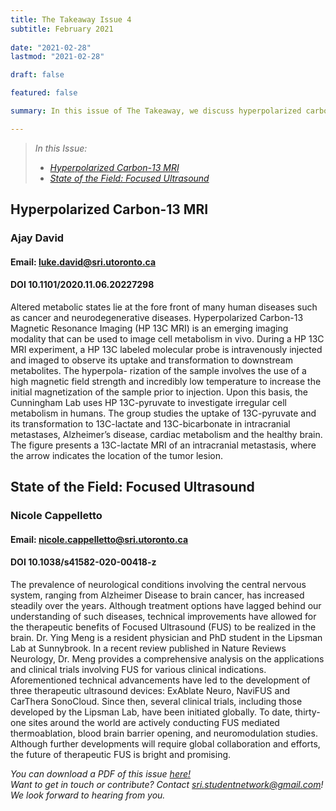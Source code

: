 ```yaml
---
title: The Takeaway Issue 4
subtitle: February 2021 
 
date: "2021-02-28"
lastmod: "2021-02-28"

draft: false

featured: false

summary: In this issue of The Takeaway, we discuss hyperpolarized carbon-13 MRI and focused ultrasound

---
```

>*In this Issue:*
> - [*Hyperpolarized Carbon-13 MRI*](#hyperpolarized-carbon-13-mri)  
> - [*State of the Field: Focused Ultrasound*](#state-of-the-field-focused-ultrasound)


## **Hyperpolarized Carbon-13 MRI**
### Ajay David
#### Email: luke.david@sri.utoronto.ca
#### DOI 10.1101/2020.11.06.20227298

Altered metabolic states lie at the fore front of many human diseases such as cancer and neurodegenerative diseases. 
Hyperpolarized Carbon-13 Magnetic Resonance Imaging (HP 13C MRI) is an emerging imaging modality that can be used to 
image cell metabolism in vivo. During a HP 13C MRI experiment, a HP 13C labeled molecular probe is intravenously 
injected and imaged to observe its uptake and transformation to downstream metabolites. The hyperpola- rization of 
the sample involves the use of a high magnetic field strength and incredibly low temperature to increase the initial 
magnetization of the sample prior to injection. Upon this basis, the Cunningham Lab uses HP 13C-pyruvate to 
investigate irregular cell metabolism in humans. The group studies the uptake of 13C-pyruvate and its transformation 
to 13C-lactate and 13C-bicarbonate in intracranial metastases, Alzheimer’s disease, cardiac metabolism and the healthy 
brain. The figure presents a 13C-lactate MRI of an intracranial metastasis, where the arrow indicates the location 
of the tumor lesion.


## **State of the Field: Focused Ultrasound**
### Nicole Cappelletto
#### Email: nicole.cappelletto@sri.utoronto.ca
#### DOI 10.1038/s41582-020-00418-z

The prevalence of neurological conditions involving the central nervous system, ranging from Alzheimer Disease to brain 
cancer, has increased steadily over the years. Although treatment options have lagged behind our understanding of such 
diseases, technical improvements have allowed for the therapeutic benefits of Focused Ultrasound (FUS) to be realized in 
the brain. Dr. Ying Meng is a resident physician and PhD student in the Lipsman Lab at Sunnybrook. In a recent review 
published in Nature Reviews Neurology, Dr. Meng provides a comprehensive analysis on the applications and clinical trials 
involving FUS for various clinical indications. Aforementioned technical advancements have led to the development of three 
therapeutic ultrasound devices: ExAblate Neuro, NaviFUS and CarThera SonoCloud. Since then, several clinical trials, 
including those developed by the Lipsman Lab, have been initiated globally. To date, thirty-one sites around the world are 
actively conducting FUS mediated thermoablation, blood brain barrier opening, and neuromodulation studies. Although further 
developments will require global collaboration and efforts, the future of therapeutic FUS is bright and promising.


*You can download a PDF of this issue [here!](https://drive.google.com/file/d/1PGnv9iMRy6umvyCpzHGKqMTzvpNtmrUQ/view?usp=sharing)*  
*Want to get in touch or contribute? Contact sri.studentnetwork@gmail.com! We look forward to hearing from you.*
